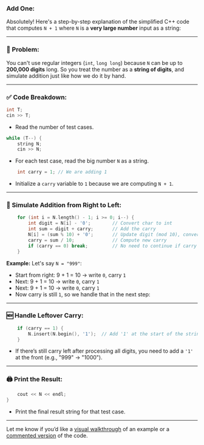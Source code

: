 ### Add One:
 
 
Absolutely! Here's a step-by-step explanation of the simplified C++ code that computes `N + 1` where `N` is a **very large number** input as a string:

---

### 🔢 Problem:

You can't use regular integers (`int`, `long long`) because `N` can be up to **200,000 digits** long. So you treat the number as a **string of digits**, and simulate addition just like how we do it by hand.

---

### ✅ Code Breakdown:

```cpp
int T;
cin >> T;
```

* Read the number of test cases.

```cpp
while (T--) {
    string N;
    cin >> N;
```

* For each test case, read the big number `N` as a string.

```cpp
    int carry = 1; // We are adding 1
```

* Initialize a `carry` variable to `1` because we are computing `N + 1`.

---

### 🔁 Simulate Addition from Right to Left:

```cpp
    for (int i = N.length() - 1; i >= 0; i--) {
        int digit = N[i] - '0';        // Convert char to int
        int sum = digit + carry;       // Add the carry
        N[i] = (sum % 10) + '0';       // Update digit (mod 10), convert back to char
        carry = sum / 10;              // Compute new carry
        if (carry == 0) break;         // No need to continue if carry is 0
    }
```

**Example:**
Let's say `N = "999"`:

* Start from right: 9 + 1 = 10 → write `0`, carry `1`
* Next: 9 + 1 = 10 → write `0`, carry `1`
* Next: 9 + 1 = 10 → write `0`, carry `1`
* Now carry is still `1`, so we handle that in the next step:

---

### 🆕 Handle Leftover Carry:

```cpp
    if (carry == 1) {
        N.insert(N.begin(), '1');  // Add '1' at the start of the string
    }
```

* If there’s still carry left after processing all digits, you need to add a `'1'` at the front (e.g., "999" → "1000").

---

### 🖨️ Print the Result:

```cpp
    cout << N << endl;
}
```

* Print the final result string for that test case.

---

Let me know if you’d like a [visual walkthrough](f) of an example or a [commented version](f) of the code.
